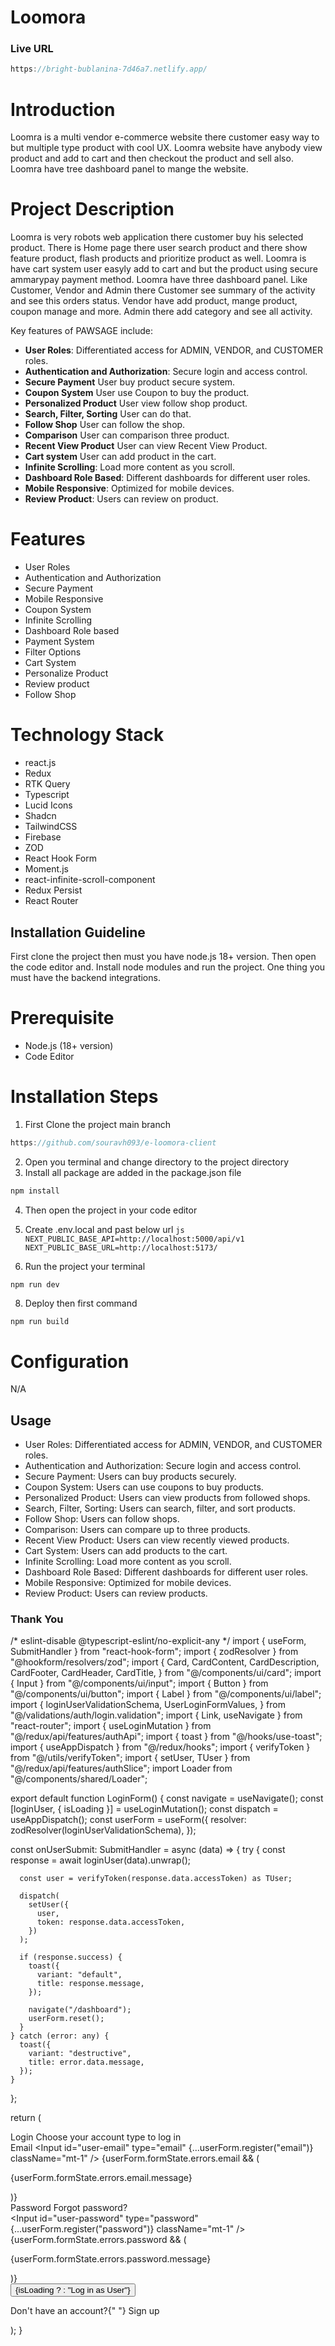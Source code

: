 # Loomora

### Live URL
```js
https://bright-bublanina-7d46a7.netlify.app/
```

# Introduction

Loomra is a multi vendor e-commerce website there customer easy way to but multiple type product with cool UX. Loomra website have anybody view product and add to cart and then checkout the product and sell also. Loomra have tree dashboard panel to mange the website. 

# Project Description

Loomra is very robots web application there customer buy his selected product. There is Home page there user search product and there show feature product, flash products and prioritize product as well. Loomra is have cart system user easyly add to cart and but the product using secure ammarypay payment method. Loomra have three dashboard panel. Like Customer, Vendor and Admin there Customer see summary of the activity and see this orders status. Vendor have add product, mange product, coupon manage and more. Admin there add category and see all activity.

Key features of PAWSAGE include:

- **User Roles**: Differentiated access for ADMIN, VENDOR, and CUSTOMER roles.
- **Authentication and Authorization**: Secure login and access control.
- **Secure Payment** User buy product secure system.
- **Coupon System** User use Coupon to buy the product.
- **Personalized Product** User view follow shop product.
- **Search, Filter, Sorting** User can do that.
- **Follow Shop** User can follow the shop.
- **Comparison** User can comparison three product.
- **Recent View Product** User can view Recent View Product.
- **Cart system** User can add product in the cart.
- **Infinite Scrolling**: Load more content as you scroll.
- **Dashboard Role Based**: Different dashboards for different user roles.
- **Mobile Responsive**: Optimized for mobile devices.
- **Review Product**: Users can review on product.

# Features
- User Roles
- Authentication and Authorization
- Secure Payment
- Mobile Responsive
- Coupon System
- Infinite Scrolling
- Dashboard Role based
- Payment System
- Filter Options
- Cart System
- Personalize Product
- Review product
- Follow Shop 

# Technology Stack

- react.js
- Redux
- RTK Query
- Typescript
- Lucid Icons
- Shadcn
- TailwindCSS
- Firebase
- ZOD
- React Hook Form
- Moment.js
- react-infinite-scroll-component
- Redux Persist
- React Router

## Installation Guideline

First clone the project then must you have node.js 18+ version. Then open the code editor and. Install node modules and run the project. One thing you must have the backend integrations.

# Prerequisite

- Node.js (18+ version)
- Code Editor

# Installation Steps

1. First Clone the project main branch

```js
https://github.com/souravh093/e-loomora-client
```

2. Open you terminal and change directory to the project directory
3. Install all package are added in the package.json file

```js
npm install
```

4. Then open the project in your code editor
5. Create .env.local and past below url
``js
NEXT_PUBLIC_BASE_API=http://localhost:5000/api/v1
NEXT_PUBLIC_BASE_URL=http://localhost:5173/
``

7. Run the project your terminal

```js
npm run dev
```

8. Deploy then first command

```
npm run build
```

# Configuration

N/A

## Usage

* User Roles: Differentiated access for ADMIN, VENDOR, and CUSTOMER roles.
* Authentication and Authorization: Secure login and access control.
* Secure Payment: Users can buy products securely.
* Coupon System: Users can use coupons to buy products.
* Personalized Product: Users can view products from followed shops.
* Search, Filter, Sorting: Users can search, filter, and sort products.
* Follow Shop: Users can follow shops.
* Comparison: Users can compare up to three products.
* Recent View Product: Users can view recently viewed products.
* Cart System: Users can add products to the cart.
* Infinite Scrolling: Load more content as you scroll.
* Dashboard Role Based: Different dashboards for different user roles.
* Mobile Responsive: Optimized for mobile devices.
* Review Product: Users can review products.

### Thank You



/* eslint-disable @typescript-eslint/no-explicit-any */
import { useForm, SubmitHandler } from "react-hook-form";
import { zodResolver } from "@hookform/resolvers/zod";
import {
  Card,
  CardContent,
  CardDescription,
  CardFooter,
  CardHeader,
  CardTitle,
} from "@/components/ui/card";
import { Input } from "@/components/ui/input";
import { Button } from "@/components/ui/button";
import { Label } from "@/components/ui/label";
import {
  loginUserValidationSchema,
  UserLoginFormValues,
} from "@/validations/auth/login.validation";
import { Link, useNavigate } from "react-router";
import { useLoginMutation } from "@/redux/api/features/authApi";
import { toast } from "@/hooks/use-toast";
import { useAppDispatch } from "@/redux/hooks";
import { verifyToken } from "@/utils/verifyToken";
import { setUser, TUser } from "@/redux/api/features/authSlice";
import Loader from "@/components/shared/Loader";

export default function LoginForm() {
  const navigate = useNavigate();
  const [loginUser, { isLoading }] = useLoginMutation();
  const dispatch = useAppDispatch();
  const userForm = useForm<UserLoginFormValues>({
    resolver: zodResolver(loginUserValidationSchema),
  });

  const onUserSubmit: SubmitHandler<UserLoginFormValues> = async (data) => {
    try {
      const response = await loginUser(data).unwrap();

      const user = verifyToken(response.data.accessToken) as TUser;

      dispatch(
        setUser({
          user,
          token: response.data.accessToken,
        })
      );

      if (response.success) {
        toast({
          variant: "default",
          title: response.message,
        });

        navigate("/dashboard");
        userForm.reset();
      }
    } catch (error: any) {
      toast({
        variant: "destructive",
        title: error.data.message,
      });
    }
  };

  return (
    <div className="flex h-screen items-center justify-center">
      <Card className="w-full max-w-md mx-auto">
        <CardHeader>
          <CardTitle className="text-2xl font-bold text-center">
            Login
          </CardTitle>
          <CardDescription className="text-center">
            Choose your account type to log in
          </CardDescription>
        </CardHeader>
        <CardContent>
          <form
            onSubmit={userForm.handleSubmit(onUserSubmit)}
            className="space-y-4"
          >
            <div>
              <Label htmlFor="user-email">Email</Label>
              <Input
                id="user-email"
                type="email"
                {...userForm.register("email")}
                className="mt-1"
              />
              {userForm.formState.errors.email && (
                <p className="text-sm text-red-500 mt-1">
                  {userForm.formState.errors.email.message}
                </p>
              )}
            </div>
            <div>
              <div className="flex justify-between items-center">
                <Label htmlFor="user-password">Password</Label>
                <span>
                  <Link to="/forget-password" className="text-red-500 text-sm">
                    Forgot password?
                  </Link>
                </span>
              </div>
              <Input
                id="user-password"
                type="password"
                {...userForm.register("password")}
                className="mt-1"
              />
              {userForm.formState.errors.password && (
                <p className="text-sm text-red-500 mt-1">
                  {userForm.formState.errors.password.message}
                </p>
              )}
            </div>
            <Button type="submit" className="w-full">
              {isLoading ? <Loader /> : "Log in as User"}
            </Button>
          </form>
        </CardContent>
        <CardFooter className="flex justify-center">
          <p className="text-sm text-gray-500">
            Don't have an account?{" "}
            <Link to="/signup" className="text-primary hover:underline">
              Sign up
            </Link>
          </p>
        </CardFooter>
      </Card>
    </div>
  );
}
